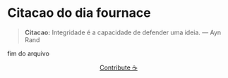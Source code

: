 # Citacao do dia fournace

> **Citacao:** Integridade é a capacidade de defender uma ideia. — Ayn Rand

fim do arquivo

<watermark-footer>
<p align="center">
  <a href="https://github.com/ruisuan/ruisuan/blob/main/contribute.md">Contribute ☕</a>
</p>
</watermark-footer>
